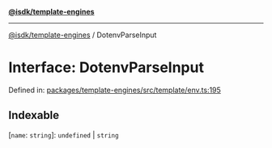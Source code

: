 [**@isdk/template-engines**](../README.md)

***

[@isdk/template-engines](../globals.md) / DotenvParseInput

# Interface: DotenvParseInput

Defined in: [packages/template-engines/src/template/env.ts:195](https://github.com/isdk/template-engines.js/blob/cb1445972f4290df93d1730f7569a7c44b07e85e/src/template/env.ts#L195)

## Indexable

\[`name`: `string`\]: `undefined` \| `string`
